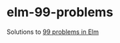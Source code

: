 # elm-99-problems
Solutions to [99 problems in Elm](https://www.gitbook.com/book/johncrane/ninety-nine-elm-problems/details)
